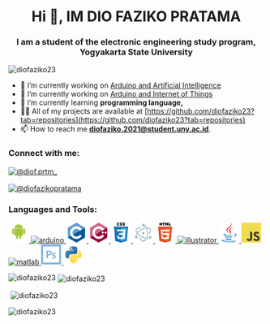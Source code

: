 
<!-- More info, tips and tricks for making GitHub Profile README can be found in my article at https://towardsdatascience.com/build-a-stunning-readme-for-your-github-profile-9b80434fe5d7 -->
<h1 align="center">Hi 👋, IM DIO FAZIKO PRATAMA</h1>
<h3 align="center">I am a student of the electronic engineering study program, Yogyakarta State University</h3>
<p align="left"> <img src="https://komarev.com/ghpvc/?username=diofaziko23&label=Profile%20views&color=0e75b6&style=flat" alt="diofaziko23" /> </p>

- 🔭 I’m currently working on [Arduino and Artificial Intelligence](https://github.com/diofaziko23/arduino-project)
- 🔭 I’m currently working on [Arduino and Internet of Things](https://github.com/diofaziko23/arduino-project)
- 🌱 I’m currently learning **programming language,**
- 👨‍💻 All of my projects are available at [https://github.com/diofaziko23?tab=repositories](https://github.com/diofaziko23?tab=repositories)
- 📫 How to reach me **diofaziko.2021@student.uny.ac.id**.

<h3 align="left">Connect with me:</h3>
<p align="left">
<a href="https://instagram.com/@diof.prtm_" target="blank"><img align="center" src="https://raw.githubusercontent.com/rahuldkjain/github-profile-readme-generator/master/src/images/icons/Social/instagram.svg" alt="@diof.prtm_" height="30" width="40" /></a>
</p>
<p align="left">
<a href="https://twitter.com/@diofazikopratama" target="blank"><img align="center" src="https://raw.githubusercontent.com/rahuldkjain/github-profile-readme-generator/master/src/images/icons/Social/twitter.svg" alt="@diofazikopratama" height="30" width="40" /></a>

<h3 align="left">Languages and Tools:</h3>
<p align="left"> <a href="https://developer.android.com" target="_blank" rel="noreferrer"> <img src="https://raw.githubusercontent.com/devicons/devicon/master/icons/android/android-original-wordmark.svg" alt="android" width="40" height="40"/> </a> <a href="https://www.arduino.cc/" target="_blank" rel="noreferrer"> <img src="https://cdn.worldvectorlogo.com/logos/arduino-1.svg" alt="arduino" width="40" height="40"/> </a> <a href="https://www.cprogramming.com/" target="_blank" rel="noreferrer"> <img src="https://raw.githubusercontent.com/devicons/devicon/master/icons/c/c-original.svg" alt="c" width="40" height="40"/> </a> <a href="https://www.w3schools.com/cpp/" target="_blank" rel="noreferrer"> <img src="https://raw.githubusercontent.com/devicons/devicon/master/icons/cplusplus/cplusplus-original.svg" alt="cplusplus" width="40" height="40"/> </a> <a href="https://www.w3schools.com/css/" target="_blank" rel="noreferrer"> <img src="https://raw.githubusercontent.com/devicons/devicon/master/icons/css3/css3-original-wordmark.svg" alt="css3" width="40" height="40"/> </a> <a href="https://www.electronjs.org" target="_blank" rel="noreferrer"> <img src="https://raw.githubusercontent.com/devicons/devicon/master/icons/electron/electron-original.svg" alt="electron" width="40" height="40"/> </a> <a href="https://www.w3.org/html/" target="_blank" rel="noreferrer"> <img src="https://raw.githubusercontent.com/devicons/devicon/master/icons/html5/html5-original-wordmark.svg" alt="html5" width="40" height="40"/> </a> <a href="https://www.adobe.com/in/products/illustrator.html" target="_blank" rel="noreferrer"> <img src="https://www.vectorlogo.zone/logos/adobe_illustrator/adobe_illustrator-icon.svg" alt="illustrator" width="40" height="40"/> </a> <a href="https://www.java.com" target="_blank" rel="noreferrer"> <img src="https://raw.githubusercontent.com/devicons/devicon/master/icons/java/java-original.svg" alt="java" width="40" height="40"/> </a> <a href="https://developer.mozilla.org/en-US/docs/Web/JavaScript" target="_blank" rel="noreferrer"> <img src="https://raw.githubusercontent.com/devicons/devicon/master/icons/javascript/javascript-original.svg" alt="javascript" width="40" height="40"/> </a> <a href="https://www.mathworks.com/" target="_blank" rel="noreferrer"> <img src="https://upload.wikimedia.org/wikipedia/commons/2/21/Matlab_Logo.png" alt="matlab" width="40" height="40"/> </a> <a href="https://www.photoshop.com/en" target="_blank" rel="noreferrer"> <img src="https://raw.githubusercontent.com/devicons/devicon/master/icons/photoshop/photoshop-line.svg" alt="photoshop" width="40" height="40"/> </a> <a href="https://www.python.org" target="_blank" rel="noreferrer"> <img src="https://raw.githubusercontent.com/devicons/devicon/master/icons/python/python-original.svg" alt="python" width="40" height="40"/> </a> </p>
<p align="left"><img align="left" src="https://github-readme-stats.vercel.app/api/top-langs?username=diofaziko23&show_icons=true&locale=en&layout=compact" alt="diofaziko23" /></p>
<p >&nbsp;<img align="center" src="https://github-readme-stats.vercel.app/api?username=diofaziko23&show_icons=true&locale=en" alt="diofaziko23" /></p>
<p align="left" >&nbsp;<img align="center" src="https://github-readme-stats.vercel.app/api?username=diofaziko23&show_icons=true&locale=en" alt="diofaziko23" /></p>
<p><img align="center" src="https://github-readme-streak-stats.herokuapp.com/?user=diofaziko23&" alt="diofaziko23" /></p>
